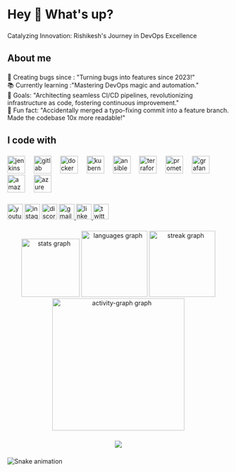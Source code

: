 <!--

<H1 align="center"> <img src="https://github.com/Rishikesh11kr/Rishikesh11kr/blob/main/Screenshot%202023-10-10%20164701.png " /> </H1>
<h1 align="center">"Hi 👋, I'm Data Detective & Code Conjurer: Solving Problems with Science and Technology"</h1>
<h3 align="center">I'm a dual-domain expert, weaving software and data science to unlock potential and create meaningful solutions.</h3>

<p align="left"> <img src="https://komarev.com/ghpvc/?username=rishikesh&label=Profile%20views&color=0e75b6&style=flat" alt="rishikesh" /> </p>

<p align="left"> <a href="https://twitter.com/" target="blank"><img src="https://img.shields.io/twitter/follow/?logo=twitter&style=for-the-badge" alt="" /></a> </p>

- 🔭 I’m currently working on **30-Days-Of-30-DataScience-Project**
<!--
- 🌱 I’m currently learning **Web 3 & Metaverse**
<!--
- 👯 I’m looking to collaborate on **Blockchain & Metaverse**
<!--
- 🤝 I’m looking for help with **Chatbot Assistant**
<!--
- 💬 Ask me about **Anything**
<!--
- 📫 How to reach me **er.rishikesh19@gmail.com**
<!--
- ⚡ Fun fact **I think I am creative**
<!--
<h2 align="left">Hi 👋! My name is ... and I'm a ..., from ....</h2>

###

<div align="center">
  <img src="https://github-readme-stats.vercel.app/api?username=Rishikesh11kr&hide_title=false&hide_rank=false&show_icons=true&include_all_commits=true&count_private=true&disable_animations=false&theme=dracula&locale=en&hide_border=false" height="150" alt="stats graph"  />
  <img src="https://github-readme-stats.vercel.app/api/top-langs?username=Rishikesh11kr&locale=en&hide_title=false&layout=compact&card_width=320&langs_count=5&theme=dracula&hide_border=false" height="150" alt="languages graph"  />
</div>

###



###

<img align="right" height="150" src="https://i.imgflip.com/65efzo.gif"  />



<br clear="both">

<img src="https://raw.githubusercontent.com/Rishikesh11kr/Rishikesh11kr/output/snake.svg" alt="Snake animation" />

###

<div align="center">
  <img src="https://profile-counter.glitch.me/Rishikesh11kr/count.svg?"  />
</div>

###

<div align="center">
  <img src="https://github-read-medium-git-main.pahlevikun.vercel.app/latest?limit=4&username=Rishikesh11kr" alt="Layout with last medium posts"  />
</div>

###

<div align="center">
  <a href="https://open.spotify.com/user/31w37ey673ct5lyeuibyi33xazua">
    <img src="https://spotify-recently-played-readme.vercel.app/api?user=31w37ey673ct5lyeuibyi33xazua&count=5" alt="Spotify recently played"  />
  </a>
</div>
-->
###
<h1 align="left">Hey 👋 What's up?</h1>

###

<p align="left">Catalyzing Innovation: Rishikesh's Journey in DevOps Excellence</p>

###

<h2 align="left">About me</h2>

###

<p align="left">🐞 Creating bugs since : "Turning bugs into features since 2023!"<br>📚 Currently learning :"Mastering DevOps magic and automation."
  <br>🎯 Goals: "Architecting seamless CI/CD pipelines, revolutionizing infrastructure as code, fostering continuous improvement."
  <br>🎲 Fun fact: "Accidentally merged a typo-fixing commit into a feature branch. Made the codebase 10x more readable!"</p>

###

<h2 align="left">I code with</h2>

###

<div align="left">
  <img src="https://skillicons.dev/icons?i=jenkins" height="40" alt="jenkins logo"  />
  <img width="12" />
  <img src="https://cdn.jsdelivr.net/gh/devicons/devicon/icons/gitlab/gitlab-original.svg" height="40" alt="gitlab logo"  />
  <img width="12" />
  <img src="https://cdn.jsdelivr.net/gh/devicons/devicon/icons/docker/docker-original.svg" height="40" alt="docker logo"  />
  <img width="12" />
  <img src="https://cdn.jsdelivr.net/gh/devicons/devicon/icons/kubernetes/kubernetes-plain.svg" height="40" alt="kubernetes logo"  />
  <img width="12" />
  <img src="https://cdn.jsdelivr.net/gh/devicons/devicon/icons/ansible/ansible-original.svg" height="40" alt="ansible logo"  />
  <img width="12" />
  <img src="https://cdn.jsdelivr.net/gh/devicons/devicon/icons/terraform/terraform-original.svg" height="40" alt="terraform logo"  />
  <img width="12" />
  <img src="https://cdn.jsdelivr.net/gh/devicons/devicon/icons/prometheus/prometheus-original.svg" height="40" alt="prometheus logo"  />
  <img width="12" />
  <img src="https://cdn.jsdelivr.net/gh/devicons/devicon/icons/grafana/grafana-original.svg" height="40" alt="grafana logo"  />
  <img width="12" />
  <img src="https://skillicons.dev/icons?i=aws" height="40" alt="amazonwebservices logo"  />
  <img width="12" />
  <img src="https://skillicons.dev/icons?i=azure" height="40" alt="azure logo"  />
</div>

###

###

<div align="left">
  <img src="https://img.shields.io/static/v1?message=Youtube&logo=youtube&label=&color=FF0000&logoColor=white&labelColor=&style=for-the-badge" height="35" alt="youtube logo"  />
  <img src="https://img.shields.io/static/v1?message=Instagram&logo=instagram&label=&color=E4405F&logoColor=white&labelColor=&style=for-the-badge" height="35" alt="instagram logo"  />
  <img src="https://img.shields.io/static/v1?message=Discord&logo=discord&label=&color=7289DA&logoColor=white&labelColor=&style=for-the-badge" height="35" alt="discord logo"  />
  <a href="rishikesh19@gmail.com" target="_blank">
    <img src="https://img.shields.io/static/v1?message=Gmail&logo=gmail&label=&color=D14836&logoColor=white&labelColor=&style=for-the-badge" height="35" alt="gmail logo"  />
  </a>
  <a href="https://www.linkedin.com/in/rishikesh19/" target="_blank">
    <img src="https://img.shields.io/static/v1?message=LinkedIn&logo=linkedin&label=&color=0077B5&logoColor=white&labelColor=&style=for-the-badge" height="35" alt="linkedin logo"  />
  </a>
  <a href="https://twitter.com/er_rishikesh19" target="_blank">
    <img src="https://img.shields.io/static/v1?message=Twitter&logo=twitter&label=&color=1DA1F2&logoColor=white&labelColor=&style=for-the-badge" height="35" alt="twitter logo"  />
  </a>
</div>

###

<div align="center">
  <img src="https://github-readme-stats.vercel.app/api?username=Rishikesh11kr&hide_title=false&hide_rank=false&show_icons=true&include_all_commits=true&count_private=true&disable_animations=false&theme=dracula&locale=en&hide_border=false&order=1" height="132" alt="stats graph"  />
  <img src="https://github-readme-stats.vercel.app/api/top-langs?username=Rishikesh11kr&locale=en&hide_title=false&layout=compact&card_width=320&langs_count=5&theme=dracula&hide_border=false&order=2" height="150" alt="languages graph"  />
  <img src="https://streak-stats.demolab.com?user=Rishikesh11kr&locale=en&mode=daily&theme=dracula&hide_border=false&border_radius=5&order=3" height="150" alt="streak graph"  />
  <img src="https://github-readme-activity-graph.vercel.app/graph?username=Rishikesh11kr&radius=16&theme=react&area=true&order=5&custom_title=Rishikesh's%20Contribution%20Graph" height="300" alt="activity-graph graph"  />
</div>

###



<div align="center">
  <img src="https://profile-counter.glitch.me/Rishikesh11kr/count.svg?"  />
</div>

###
<!--
<div align="left">
  <img src="https://raw.githubusercontent.com/maurodesouza/profile-readme-generator/master/src/assets/icons/social/linkedin/default.svg" width="52" height="40" alt="linkedin logo"  />
  <img src="https://raw.githubusercontent.com/maurodesouza/profile-readme-generator/master/src/assets/icons/social/twitter/default.svg" width="52" height="40" alt="twitter logo"  />
  <img src="https://raw.githubusercontent.com/maurodesouza/profile-readme-generator/master/src/assets/icons/social/discord/default.svg" width="52" height="40" alt="discord logo"  />
  <img src="https://raw.githubusercontent.com/maurodesouza/profile-readme-generator/master/src/assets/icons/social/youtube/default.svg" width="52" height="40" alt="youtube logo"  />
</div>
-->

<a href="https://github.com/Rishikesh11kr/snake-animation/actions/workflows/generate-snake.yml"></a>
<img src="https://raw.githubusercontent.com/Rishikesh11kr/Rishikesh11kr/output/snake.svg" alt="Snake animation" />

###
